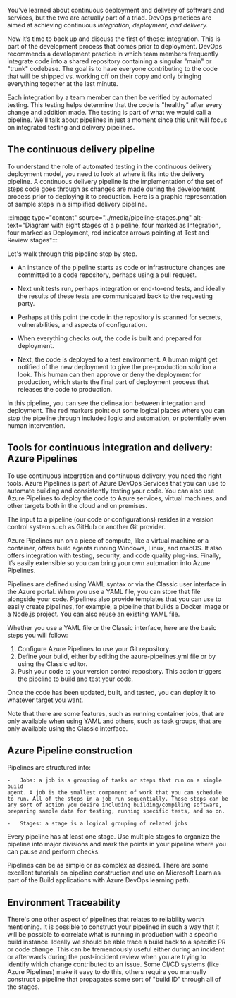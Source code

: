 You’ve learned about continuous deployment and delivery of software and
services, but the two are actually part of a triad. DevOps practices are
aimed at achieving continuous _integration, deployment, and delivery._

Now it’s time to back up and discuss the first of these: integration. This
is part of the development process that comes prior to deployment. DevOps
recommends a development practice in which team members frequently
integrate code into a shared repository containing a singular "main" or
"trunk" codebase. The goal is to have everyone contributing to the code
that will be shipped vs. working off on their copy and only bringing
everything together at the last minute.

Each integration by a team member can then be verified by automated
testing. This testing helps determine that the code is "healthy" after
every change and addition made. The testing is part of what we would call a
pipeline. We'll talk about pipelines in just a moment since this unit will
focus on integrated testing and delivery pipelines.

## The continuous delivery pipeline

To understand the role of automated testing in the continuous delivery
deployment model, you need to look at where it fits into the delivery
pipeline. A continuous delivery pipeline is the implementation of the set
of steps code goes through as changes are made during the development
process prior to deploying it to production. Here is a graphic
representation of sample steps in a simplified delivery pipeline.

:::image type="content" source="../media/pipeline-stages.png" alt-text="Diagram with eight stages of a pipeline, four marked as Integration, four marked as Deployment, red indicator arrows pointing at Test and Review stages":::

Let's walk through this pipeline step by step.

-   An instance of the pipeline starts as code or infrastructure changes
    are committed to a code repository, perhaps using a pull request.

-   Next unit tests run, perhaps integration or end-to-end tests, and
    ideally the results of these tests are communicated back to the
    requesting party.

-   Perhaps at this point the code in the repository is scanned for
    secrets, vulnerabilities, and aspects of configuration.

-   When everything checks out, the code is built and prepared for
    deployment.

-   Next, the code is deployed to a test environment. A human might get
    notified of the new deployment to give the pre-production solution a
    look. This human can then approve or deny the deployment for
    production, which starts the final part of deployment process that
    releases the code to production.

In this pipeline, you can see the delineation between integration and
deployment. The red markers point out some logical places where you can
stop the pipeline through included logic and automation, or potentially
even human intervention.

## Tools for continuous integration and delivery: Azure Pipelines

To use continuous integration and continuous delivery, you need the right
tools. Azure Pipelines is part of Azure DevOps Services that you can use to
automate building and consistently testing your code. You can also use
Azure Pipelines to deploy the code to Azure services, virtual machines, and
other targets both in the cloud and on premises.

The input to a pipeline (our code or configurations) resides in a version
control system such as GitHub or another Git provider.

Azure Pipelines run on a piece of compute, like a virtual machine or a
container, offers build agents running Windows, Linux, and macOS. It also
offers integration with testing, security, and code quality plug-ins.
Finally, it’s easily extensible so you can bring your own automation into
Azure Pipelines.

Pipelines are defined using YAML syntax or via the Classic user interface
in the Azure portal. When you use a YAML file, you can store that file
alongside your code. Pipelines also provide templates that you can use to
easily create pipelines, for example, a pipeline that builds a Docker image
or a Node.js project. You can also reuse an existing YAML file.

Whether you use a YAML file or the Classic interface, here are the basic
steps you will follow:

1.  Configure Azure Pipelines to use your Git repository.
2.  Define your build, either by editing the azure-pipelines.yml file or by
    using the Classic editor.
3.  Push your code to your version control repository. This action triggers
    the pipeline to build and test your code.

Once the code has been updated, built, and tested, you can deploy it to
whatever target you want.

Note that there are some features, such as running container jobs, that are
only available when using YAML and others, such as task groups, that are
only available using the Classic interface.

## Azure Pipeline construction

Pipelines are structured into:

    -   Jobs: a job is a grouping of tasks or steps that run on a single build
    agent. A job is the smallest component of work that you can schedule to run. All of the steps in a job run sequentially. Those steps can be any sort of action you desire including building/compiling software, preparing sample data for testing, running specific tests, and so on.

    -   Stages: a stage is a logical grouping of related jobs

Every pipeline has at least one stage. Use multiple stages to organize the
pipeline into major divisions and mark the points in your pipeline where
you can pause and perform checks.

Pipelines can be as simple or as complex as desired. There are some
excellent tutorials on pipeline construction and use on Microsoft Learn as
part of the Build applications with Azure DevOps learning path.

## Environment Traceability

There's one other aspect of pipelines that relates to reliability worth
mentioning. It is possible to construct your pipelined in such a way that
it will be possible to correlate what is running in production with a
specific build instance. Ideally we should be able trace a build back to a
specific PR or code change. This can be tremendously useful either during
an incident or afterwards during the post-incident review when you are
trying to identify which change contributed to an issue. Some CI/CD systems
(like Azure Pipelines) make it easy to do this, others require you manually
construct a pipeline that propagates some sort of "build ID" through all of
the stages.
